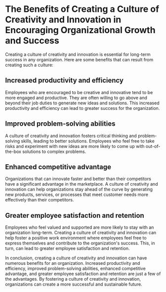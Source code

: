 The Benefits of Creating a Culture of Creativity and Innovation in Encouraging Organizational Growth and Success
============================================================================================================================================================================

Creating a culture of creativity and innovation is essential for long-term success in any organization. Here are some benefits that can result from creating such a culture:

Increased productivity and efficiency
-------------------------------------

Employees who are encouraged to be creative and innovative tend to be more engaged and productive. They are often willing to go above and beyond their job duties to generate new ideas and solutions. This increased productivity and efficiency can lead to greater success for the organization.

Improved problem-solving abilities
----------------------------------

A culture of creativity and innovation fosters critical thinking and problem-solving skills, leading to better solutions. Employees who feel free to take risks and experiment with new ideas are more likely to come up with out-of-the-box solutions to complex problems.

Enhanced competitive advantage
------------------------------

Organizations that can innovate faster and better than their competitors have a significant advantage in the marketplace. A culture of creativity and innovation can help organizations stay ahead of the curve by generating new products, services, or processes that meet customer needs more effectively than their competitors.

Greater employee satisfaction and retention
-------------------------------------------

Employees who feel valued and supported are more likely to stay with an organization long-term. Creating a culture of creativity and innovation can help foster a positive work environment where employees feel free to express themselves and contribute to the organization's success. This, in turn, can lead to greater employee satisfaction and retention.

In conclusion, creating a culture of creativity and innovation can have numerous benefits for an organization. Increased productivity and efficiency, improved problem-solving abilities, enhanced competitive advantage, and greater employee satisfaction and retention are just a few of the advantages. By fostering a culture of creativity and innovation, organizations can create a more successful and sustainable future.


